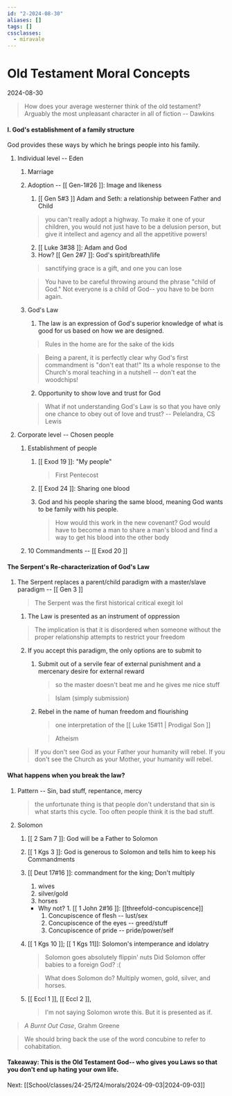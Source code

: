```yaml
---
id: "2-2024-08-30"
aliases: []
tags: []
cssclasses:
  - miravale
---
```


# Old Testament Moral Concepts
2024-08-30

> How does your average westerner think of the old testament?
> Arguably the most unpleasant character in all of fiction -- Dawkins

#### I. God's establishment of a family structure
God provides these ways by which he brings people into his family.

1. Individual level -- Eden
    1. Marriage
    2. Adoption --  [[ Gen-1#26 ]]: Image and likeness
        1. [[ Gen 5#3 ]] Adam and Seth: a relationship between Father and
           Child
        > you can't really adopt a highway. To make it one of your children, you
        > would not just have to be a delusion person, but give it intellect and
        > agency and all the appetitive powers!
        2. [[ Luke 3#38 ]]: Adam and God
        3. How? [[ Gen 2#7 ]]: God's spirit/breath/life

        > sanctifying grace is a gift, and one you can lose

        > You have to be careful throwing around the phrase "child of God." Not
        > everyone is a child of God-- you have to be born again.
    3. God's Law
        1. The law is an expression of God's superior knowledge of what is good
           for us based on how we are designed.

        > Rules in the home are for the sake of the kids

        > Being a parent, it is perfectly clear why God's first commandment is
        > "don't eat that!"
        > Its a whole response to the Church's moral teaching in a nutshell --
        > don't eat the woodchips!
 
        2. Opportunity to show love and trust for God

        > What if not understanding God's Law is so that you have only one
        > chance to obey out of love and trust?
        > -- Pelelandra, CS Lewis

2. Corporate level -- Chosen people
    1. Establishment of people 
        1. [[ Exod 19 ]]: "My people"
            > First Pentecost 
        2. [[ Exod 24 ]]: Sharing one blood
        1. God and his people sharing the same blood, meaning God wants to be
           family with his people.

           > How would this work in the new covenant? God would have to become a
           > man to share a man's blood and find a way to get his blood into the
           > other body

    2. 10 Commandments -- [[ Exod 20 ]]

#### The Serpent's Re-characterization of God's Law
1. The Serpent replaces a parent/child paradigm with a master/slave paradigm -- [[ Gen 3 ]]

    > The Serpent was the first historical critical exegit  lol

    1. The Law is presented as an instrument of oppression 

    > The implication is that it is disordered when someone without the proper
    > relationship attempts to restrict your freedom
    
    2. If you accept this paradigm, the only options are to submit to
        1. Submit out of a servile fear of external punishment and a mercenary
           desire for external reward
            > so the master doesn't beat me and he gives me nice stuff

            > Islam (simply submission)

        2. Rebel in the name of human freedom and flourishing
            > one interpretation of the [[ Luke 15#11 | Prodigal Son ]]

            > Atheism

    > If you don't see God as your Father your humanity will rebel.
    > If you don't see the Church as your Mother, your humanity will rebel.

#### What happens when you break the law?
1. Pattern -- Sin, bad stuff, repentance, mercy
    > the unfortunate thing is that people don't understand that sin is what
    > starts this cycle. Too often people think it is the bad stuff.
2. Solomon
    1. [[ 2 Sam 7 ]]: God will be a Father to Solomon
    2. [[ 1 Kgs 3 ]]: God is generous to Solomon and tells him to keep his
       Commandments
    3. [[ Deut 17#16 ]]: commandment for the king; Don't multiply
        1. wives
        2. silver/gold
        3. horses
        - Why not? 1. [[ 1 John 2#16 ]]: [[threefold-concupiscence]]
            1. Concupiscence of flesh -- lust/sex
            2. Concupiscence of the eyes -- greed/stuff
            3. Concupiscence of pride -- pride/power/self

    4. [[ 1 Kgs 10 ]]; [[ 1 Kgs 11]]: Solomon's intemperance and idolatry 
        > Solomon goes absolutely flippin' nuts
        > Did Solomon offer babies to a foreign God? :(

        > What does Solomon do? Multiply women, gold, silver, and horses.

    5. [[ Eccl 1 ]], [[ Eccl 2 ]], 
        > I'm not saying Solomon wrote this. But it is presented as if.

> *A Burnt Out Case*, Grahm Greene

> We should bring back the use of the word concubine to refer to cohabitation. 


#### Takeaway: This is the Old Testament God-- who gives you Laws so that you don't end up hating your own life.

Next: [[School/classes/24-25/f24/morals/2024-09-03|2024-09-03]]









